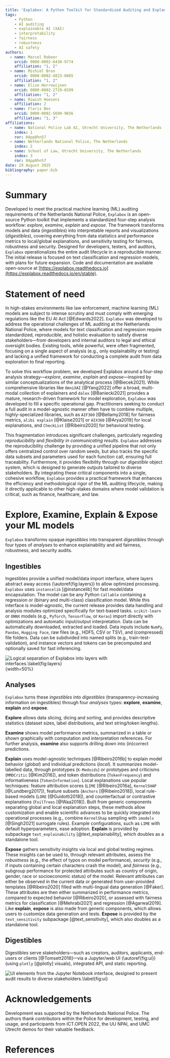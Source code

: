 ```yaml
---
title: 'Explabox: A Python Toolkit for Standardized Auditing and Explanation of Text Models'
tags:
    - Python
    - AI auditing
    - explainable AI (XAI)
    - interpretability
    - fairness
    - robustness
    - AI safety
authors:
  - name: Marcel Robeer
    orcid: 0000-0002-6430-9774
    affiliation: "1, 2"
  - name: Michiel Bron
    orcid: 0000-0002-4823-6085
    affiliation: "1, 2"
  - name: Elize Herrewijnen
    orcid: 0000-0002-2729-6599
    affiliation: "1, 2"
  - name: Riwish Hoeseni
    affiliation: 2
  - name: Floris Bex
    orcid: 0000-0002-5699-9656
    affiliation: "1, 3"
affiliations:
  - name: National Police Lab AI, Utrecht University, The Netherlands
    index: 1
    ror: 04pp8hn57
  - name: Netherlands National Police, The Netherlands
    index: 2
  - name: School of Law, Utrecht University, The Netherlands
    index: 3
    ror: 04pp8hn57
date: 29 August 2025
bibliography: paper.bib
---
```


# Summary

Developed to meet the practical machine learning (ML) auditing requirements of the Netherlands National Police, `Explabox` is an open-source Python toolkit that implements a standardized four-step analysis workflow: *explore*, *examine*, *explain* and *expose*. The framework transforms models and data (*ingestibles*) into interpretable reports and visualizations (*digestibles*), covering everything from data statistics and performance metrics to local/global explanations, and sensitivity testing for fairness, robustness and security. Designed for developers, testers, and auditors, `Explabox` operationalizes the entire audit lifecycle in a reproducible manner. The initial release is focused on text classification and regression models, with plans for future expansion. Code and documentation are available open-source at [https://explabox.readthedocs.io](https://explabox.readthedocs.io/en/stable).

# Statement of need

In high-stakes environments like law enforcement, machine learning (ML) models are subject to intense scrutiny and must comply with emerging regulations like the EU AI Act [@Edwards2022]. `Explabox` was developed to address the operational challenges of ML auditing at the Netherlands National Police, where models for text classification and regression require standardized, reproducible, and holistic evaluation to satisfy diverse stakeholders&mdash;from developers and internal auditors to legal and ethical oversight bodies. Existing tools, while powerful, were often fragmented, focusing on a single aspect of analysis (e.g., only explainability or testing) and lacking a unified framework for conducting a complete audit from data exploration to final reporting.

To solve this workflow problem, we developed Explabox around a four-step analysis strategy&mdash;*explore*, *examine*, *explain* and *expose*&mdash;inspired by similar conceptualizations of the analytical process [@Biecek2021]. While comprehensive libraries like `OmniXAI` [@Yang2022] offer a broad, multi-modal collection of explainers and `dalex` [@Baniecki2021] provides a mature, research-driven framework for model exploration, `Explabox` was developed to fill a specific operational gap. Practitioners seeking to conduct a full audit in a model-agnostic manner often have to combine multiple, highly-specialized libraries, such as `AIF360` [@Bellamy2018] for fairness metrics, `alibi explain` [@Klaise2021] or `AIX360` [@Arya2019] for local explanations, and `CheckList` [@Ribeiro2020] for behavioral testing.

This fragmentation introduces significant challenges, particularly regarding *reproducibility* and *flexibility in communicating results*. `Explabox` addresses the reproducibility challenge by providing a unified pipeline that not only offers centralized control over random seeds, but also tracks the specific data subsets and parameters used for each function call, ensuring full traceability. Furthermore, it provides flexibility through our *digestible* object system, which is designed to generate outputs tailored to diverse stakeholders. By integrating these critical components into a single, cohesive workflow, `Explabox` provides a practical framework that enhances the efficiency and methodological rigor of the ML auditing lifecycle, making it directly applicable to other high-stakes domains where model validation is critical, such as finance, healthcare, and law.

# Explore, Examine, Explain & Expose your ML models

`Explabox` transforms opaque *ingestibles* into transparent *digestibles* through four types of *analyses* to enhance explainability and aid fairness, robustness, and security audits.

## Ingestibles
Ingestibles provide a unified model/data import interface, where layers abstract away access (\autoref{fig:layers}) to allow optimized processing. `Explabox` uses `instancelib` [@instancelib] for fast model/data encapsulation. The model can be any Python `Callable` containing a regression or (binary and multi-class) classification model. While this interface is model-agnostic, the current release provides data handling and analysis modules optimized specifically for text-based tasks. `scikit-learn` or `ONNX` models (e.g., `PyTorch`, `TensorFlow`, or `Keras`) import directly with optimizations and automatic input/output interpretation. Data can be automatically downloaded, extracted and loaded. Data inputs include `NumPy`, `Pandas`, `Hugging Face`, raw files (e.g., HDF5, CSV or TSV), and (compressed) file folders. Data can be subdivided into named splits (e.g., train-test-validation), and instance vectors and tokens can be precomputed and optionally saved for fast inferencing.

![Logical separation of `Explabox` into layers with interfaces.\label{fig:layers}](figure1.png){width=50%}

## Analyses

`Explabox` turns these *ingestibles* into *digestibles* (transparency-increasing information on ingestibles) through four *analyses* types: **explore**, **examine**, **explain** and **expose**.

**Explore** allows data slicing, dicing and sorting, and provides descriptive statistics (dataset sizes, label distributions, and text string/token lengths).

**Examine** shows model performance metrics, summarized in a table or shown graphically with computation and interpretation references. For further analysis, **examine** also supports drilling down into (in)correct predictions.

**Explain** uses model-agnostic techniques [@Ribeiro2016b] to explain model behavior (*global*) and individual predictions (*local*). It summarizes model-labelled data, through prototypes (`K-Medoids`) or prototypes and criticisms (`MMDCritic` [@Kim2016]), and token distributions (`TokenFrequency`) and informativeness (`TokenInformation`). Local explanations use popular techniques: feature attribution scores (`LIME` [@Ribeiro2016a], `KernelSHAP` [@Lundberg2017]), feature subsets (`Anchors` [@Ribeiro2018]), local rule-based models (`LORE` [@Guidotti2018]), and counterfactual or contrastive explanations (`FoilTrees` [@Waa2018]). Built from generic components separating global and local explanation steps, these methods allow customization and enable scientific advances to be quickly integrated into operational processes (e.g., combine `KernelShap` sampling with `imodels` [@Singh2021] surrogate rules). Example configurations, such as `LIME` with default hyperparameters, ease adoption. **Explain** is provided by subpackage `text_explainability` [@text_explainability], which doubles as a standalone tool.

**Expose** gathers sensitivity insights via local and global testing regimes. These insights can be used to, through relevant attributes, assess the *robustness* (e.g., the effect of typos on model performance), *security* (e.g., if inputs containing certain characters crash the model), and *fairness* (e.g., subgroup performance for protected attributes such as country of origin, gender, race or socioeconomic status) of the model. Relevant attributes can either be observed in the current data or generated from user-provided templates [@Ribeiro2020] filled with multi-lingual data generation [@Faker]. These attributes are then either summarized in performance metrics, compared to expected behavior [@Ribeiro2020], or assessed with fairness metrics for classification [@Mehrabi2021] and regression [@Agarwal2019]. Like **explain**, **expose** is also made from generic components, which allows users to customize data generation and tests. **Expose** is provided by the `text_sensitivity` subpackage [@text_sensitivity], which also doubles as a standalone tool.

## Digestibles

Digestibles serve stakeholders&mdash;such as creators, auditors, applicants, end-users or clients [@Tomsett2018]&mdash;via a Jupyter/web UI (\autoref{fig:ui}) (using `plotly` [@plotly] visuals), integrated API, and static reporting.

![UI elements from the Jupyter Notebook interface, designed to present audit results to diverse stakeholders.\label{fig:ui}](figure2.png)

# Acknowledgements

Development was supported by the Netherlands National Police. The authors thank contributors within the Police for development, testing, and usage, and participants from ICT.OPEN 2022, the UU NPAI, and UMC Utrecht demos for their valuable feedback.

# References
